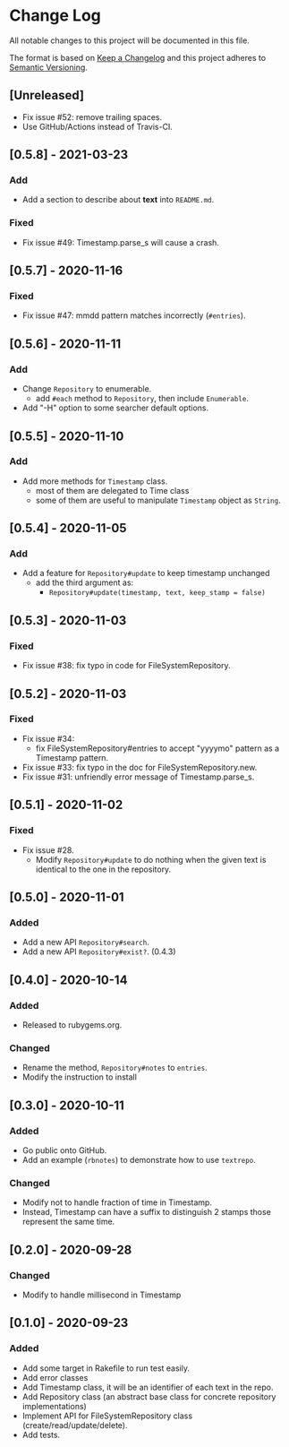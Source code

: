 # Change Log
All notable changes to this project will be documented in this file.

The format is based on [Keep a Changelog](https://keepachangelog.com/)
and this project adheres to [Semantic Versioning](https://semver.org/).

## [Unreleased]
- Fix issue #52: remove trailing spaces.
- Use GitHub/Actions instead of Travis-CI.

## [0.5.8] - 2021-03-23
### Add
- Add a section to describe about **text** into `README.md`.

### Fixed
- Fix issue #49: Timestamp.parse_s will cause a crash.

## [0.5.7] - 2020-11-16
### Fixed
- Fix issue #47: mmdd pattern matches incorrectly (`#entries`).

## [0.5.6] - 2020-11-11
### Add
- Change `Repository` to enumerable.
  - add `#each` method to `Repository`, then include `Enumerable`.
- Add "-H" option to some searcher default options.

## [0.5.5] - 2020-11-10
### Add
- Add more methods for `Timestamp` class.
  - most of them are delegated to Time class
  - some of them are useful to manipulate `Timestamp` object as
    `String`.

## [0.5.4] - 2020-11-05
### Add
- Add a feature for `Repository#update` to keep timestamp unchanged
  - add the third argument as:
    - `Repository#update(timestamp, text, keep_stamp = false)`

## [0.5.3] - 2020-11-03
### Fixed
- Fix issue #38: fix typo in code for FileSystemRepository.

## [0.5.2] - 2020-11-03
### Fixed
- Fix issue #34:
  - fix FileSystemRepository#entries to accept "yyyymo" pattern as a
    Timestamp pattern.
- Fix issue #33: fix typo in the doc for FileSystemRepository.new.
- Fix issue #31: unfriendly error message of Timestamp.parse_s.

## [0.5.1] - 2020-11-02
### Fixed
- Fix issue #28.
  - Modify `Repository#update` to do nothing when the given text is
    identical to the one in the repository.

## [0.5.0] - 2020-11-01
### Added
- Add a new API `Repository#search`.
- Add a new API `Repository#exist?`. (0.4.3)

## [0.4.0] - 2020-10-14
### Added
- Released to rubygems.org.

### Changed
- Rename the method, `Repository#notes` to `entries`.
- Modify the instruction to install

## [0.3.0] - 2020-10-11
### Added
- Go public onto GitHub.
- Add an example (`rbnotes`) to demonstrate how to use `textrepo`.

### Changed
- Modify not to handle fraction of time in Timestamp.
- Instead, Timestamp can have a suffix to distinguish 2 stamps those
  represent the same time.

## [0.2.0] - 2020-09-28
### Changed
- Modify to handle millisecond in Timestamp

## [0.1.0] - 2020-09-23
### Added
- Add some target in Rakefile to run test easily.
- Add error classes
- Add Timestamp class, it will be an identifier of each text in the repo.
- Add Repository class (an abstract base class for concrete repository
  implementations)
- Implement API for FileSystemRepository class (create/read/update/delete).
- Add tests.
